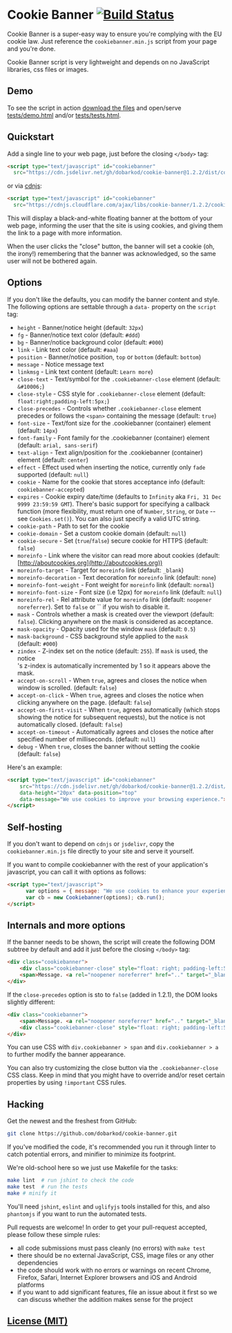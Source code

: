 # Cookie Banner [![Build Status](https://img.shields.io/travis/dobarkod/cookie-banner.svg?style=flat-square)](https://travis-ci.org/dobarkod/cookie-banner)

Cookie Banner is a super-easy way to ensure you're complying with the EU
cookie law. Just reference the `cookiebanner.min.js` script from your page
and you're done.

Cookie Banner script is very lightweight and depends on no JavaScript
libraries, css files or images.

## Demo

To see the script in action [download the files](https://github.com/dobarkod/cookie-banner/archive/master.zip) and open/serve [tests/demo.html](tests/demo.html) and/or [tests/tests.html](tests/tests.html).

## Quickstart

Add a single line to your web page, just before the closing `</body>` tag:

```html
<script type="text/javascript" id="cookiebanner"
  src="https://cdn.jsdelivr.net/gh/dobarkod/cookie-banner@1.2.2/dist/cookiebanner.min.js"></script>
```

or via [cdnjs](https://cdnjs.com/):
```html
<script type="text/javascript" id="cookiebanner"
  src="https://cdnjs.cloudflare.com/ajax/libs/cookie-banner/1.2.2/cookiebanner.min.js"></script>
```

This will display a black-and-white floating banner at the bottom of your
web page, informing the user that the site is using cookies, and giving them
the link to a page with more information.

When the user clicks the "close" button, the banner will set a cookie
(oh, the irony!) remembering that the banner was acknowledged, so the same
user will not be bothered again.

## Options

If you don't like the defaults, you can modify the banner content and
style. The following options are settable through a `data-` property on the
`script` tag:

* `height` - Banner/notice height (default: `32px`)
* `fg` - Banner/notice text color (default: `#ddd`)
* `bg` - Banner/notice background color (default: `#000`)
* `link` - Link text color (default: `#aaa`)
* `position` - Banner/notice position, `top` or `bottom` (default: `bottom`)
* `message` - Notice message text
* `linkmsg` - Link text content (default: `Learn more`)
* `close-text` - Text/symbol for the `.cookiebanner-close` element (default: `&#10006;`)
* `close-style` - CSS style for `.cookiebanner-close` element (default: `float:right;padding-left:5px;`)
* `close-precedes` - Controls whether `.cookiebanner-close` element precedes or follows the `<span>` containing the message (default: `true`)
* `font-size` - Text/font size for the .cookiebanner (container) element (default: `14px`)
* `font-family` - Font family for the .cookiebanner (container) element (default: `arial, sans-serif`)
* `text-align` - Text align/position for the .cookiebanner (container) element (default: `center`)
* `effect` - Effect used when inserting the notice, currently only `fade` supported (default: `null`)
* `cookie` - Name for the cookie that stores acceptance info (default: `cookiebanner-accepted`)
* `expires` - Cookie expiry date/time (defaults to `Infinity` aka `Fri, 31 Dec 9999 23:59:59 GMT`). There's basic support for specifying a callback function (more flexibility, must return one of `Number`, `String`, or `Date` -- see `Cookies.set()`). You can also just specify a valid UTC string.
* `cookie-path` - Path to set for the cookie
* `cookie-domain` - Set a custom cookie domain (default: `null`)
* `cookie-secure` - Set (`true`/`false`) secure cookie for HTTPS (default: `false`)
* `moreinfo` - Link where the visitor can read more about cookies (default: [http://aboutcookies.org](http://aboutcookies.org))
* `moreinfo-target` - Target for `moreinfo` link (default: `_blank`)
* `moreinfo-decoration` - Text decoration for `moreinfo` link (default: `none`)
* `moreinfo-font-weight` - Font weight for `moreinfo` link (default: `normal`)
* `moreinfo-font-size` - Font size (i.e 12px) for `moreinfo` link (default: `null`)
* `moreinfo-rel` - Rel attribute value for `moreinfo` link (default: `noopener noreferrer`). Set to `false` or `` if you wish to disable it.
* `mask` - Controls whether a mask is created over the viewport (default: `false`). Clicking anywhere on the mask is considered as acceptance.
* `mask-opacity` - Opacity used for the window `mask` (default: `0.5`)
* `mask-background` - CSS background style applied to the `mask` <div> (default: `#000`)
* `zindex` - Z-index set on the notice (default: `255`). If `mask` is used, the notice <div>'s z-index is automatically incremented by 1 so it appears above the mask.
* `accept-on-scroll` - When `true`, agrees and closes the notice when window is scrolled. (default: `false`)
* `accept-on-click` - When `true`, agrees and closes the notice when clicking anywhere on the page. (default: `false`)
* `accept-on-first-visit` - When `true`, agrees automatically (which stops showing the notice for subsequent requests), but the notice is not automatically closed. (default: `false`)
* `accept-on-timeout` - Automatically agrees and closes the notice after specified number of milliseconds. (default: `null`)
* `debug` - When `true`, closes the banner without setting the cookie (default: `false`)

Here's an example:

```html
<script type="text/javascript" id="cookiebanner"
    src="https://cdn.jsdelivr.net/gh/dobarkod/cookie-banner@1.2.2/dist/cookiebanner.min.js"
    data-height="20px" data-position="top"
    data-message="We use cookies to improve your browsing experience.">
</script>
```

## Self-hosting

If you don't want to depend on `cdnjs` or `jsdelivr`, copy
the `cookiebanner.min.js` file directly to your site and serve it yourself.

If you want to compile cookiebanner with the rest of your application's javascript,
you can call it with options as follows:

```html
<script type="text/javascript">
      var options = { message: "We use cookies to enhance your experience.", moreinfo: "/about/cookies" };
      var cb = new Cookiebanner(options); cb.run();
</script>
```

## Internals and more options

If the banner needs to be shown, the script will create the following DOM
subtree by default and add it just before the closing `</body>` tag:

```html
<div class="cookiebanner">
    <div class="cookiebanner-close" style="float: right; padding-left:5px;">&#10006;</div>
    <span>Message. <a rel="noopener noreferrer" href=".." target="_blank">Learn more</a></span>
</div>
```

If the `close-precedes` option is sto to `false` (added in 1.2.1), the DOM looks
slightly different:
```html
<div class="cookiebanner">
    <span>Message. <a rel="noopener noreferrer" href=".." target="_blank">Learn more</a></span>
    <div class="cookiebanner-close" style="float: right; padding-left:5px;">&#10006;</div>
</div>
```

You can use CSS with `div.cookiebanner > span` and `div.cookiebanner > a` to
further modify the banner appearance.

You can also try customizing the close button via the `.cookiebanner-close` CSS class.
Keep in mind that you might have to override and/or reset certain properties by using `!important` CSS rules.

## Hacking

Get the newest and the freshest from GitHub:
```sh
git clone https://github.com/dobarkod/cookie-banner.git
```

If you've modified the code, it's recommended you run it through linter
to catch potential errors, and minifier to minimize its footprint.

We're old-school here so we just use Makefile for the tasks:

```sh
make lint  # run jshint to check the code
make test  # run the tests
make # minify it
```

You'll need `jshint`, `eslint` and `uglifyjs` tools installed for this, and also
`phantomjs` if you want to run the automated tests.

Pull requests are welcome! In order to get your pull-request accepted,
please follow these simple rules:

* all code submissions must pass cleanly (no errors) with `make test`
* there should be no external JavaScript, CSS, image files or any other
  dependencies
* the code should work with no errors or warnings on recent Chrome, Firefox,
  Safari, Internet Explorer browsers and iOS and Android platforms
* if you want to add significant features, file an issue about it first so
  we can discuss whether the addition makes sense for the project

## [License (MIT)](LICENSE.md)
